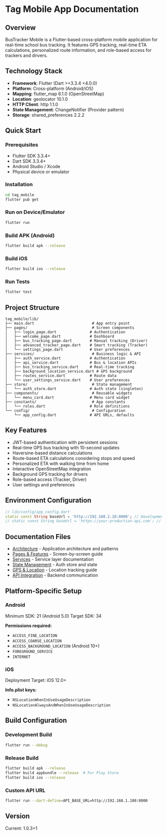 # Tag Mobile App Documentation

## Overview
BusTracker Mobile is a Flutter-based cross-platform mobile application for real-time school bus tracking. It features GPS tracking, real-time ETA calculations, personalized route information, and role-based access for trackers and drivers.

## Technology Stack
- **Framework**: Flutter (Dart >=3.3.4 <4.0.0)
- **Platform**: Cross-platform (Android/iOS)
- **Mapping**: flutter_map 6.1.0 (OpenStreetMap)
- **Location**: geolocator 10.1.0
- **HTTP Client**: http 1.1.0
- **State Management**: ChangeNotifier (Provider pattern)
- **Storage**: shared_preferences 2.2.2

## Quick Start

### Prerequisites
- Flutter SDK 3.3.4+
- Dart SDK 3.3.4+
- Android Studio / Xcode
- Physical device or emulator

### Installation
```bash
cd tag_mobile
flutter pub get
```

### Run on Device/Emulator
```bash
flutter run
```

### Build APK (Android)
```bash
flutter build apk --release
```

### Build iOS
```bash
flutter build ios --release
```

### Run Tests
```bash
flutter test
```

## Project Structure
```
tag_mobile/lib/
├── main.dart                          # App entry point
├── pages/                             # Screen components
│   ├── login_page.dart               # Authentication
│   ├── welcome_page.dart             # Dashboard
│   ├── bus_tracking_page.dart        # Manual tracking (Driver)
│   ├── advanced_tracker_page.dart    # Smart tracking (Tracker)
│   └── settings_page.dart            # User preferences
├── services/                          # Business logic & API
│   ├── auth_service.dart             # Authentication
│   ├── api_service.dart              # Bus & location APIs
│   ├── bus_tracking_service.dart     # Real-time tracking
│   ├── background_location_service.dart # GPS background
│   ├── routes_service.dart           # Route data
│   └── user_settings_service.dart    # User preferences
├── store/                             # State management
│   └── auth_store.dart               # Auth state (singleton)
├── components/                        # Reusable widgets
│   └── menu_card.dart                # Menu card widget
├── constants/                         # App constants
│   └── roles.dart                    # Role definitions
└── config/                            # Configuration
    └── app_config.dart               # API URLs, defaults
```

## Key Features
- JWT-based authentication with persistent sessions
- Real-time GPS bus tracking with 10-second updates
- Haversine-based distance calculations
- Route-based ETA calculations considering stops and speed
- Personalized ETA with walking time from home
- Interactive OpenStreetMap integration
- Background GPS tracking for drivers
- Role-based access (Tracker, Driver)
- User settings and preferences

## Environment Configuration
```dart
// lib/config/app_config.dart
static const String baseUrl = 'http://192.168.2.10:8000'; // Development
// static const String baseUrl = 'https://your-production-api.com'; // Production
```

## Documentation Files
- [Architecture](ARCHITECTURE.md) - Application architecture and patterns
- [Pages & Features](PAGES.md) - Screen-by-screen guide
- [Services](SERVICES.md) - Service layer documentation
- [State Management](STATE_MANAGEMENT.md) - Auth store and state
- [GPS & Location](GPS_LOCATION.md) - Location tracking guide
- [API Integration](API_INTEGRATION.md) - Backend communication

## Platform-Specific Setup

### Android
Minimum SDK: 21 (Android 5.0)
Target SDK: 34

**Permissions required:**
- `ACCESS_FINE_LOCATION`
- `ACCESS_COARSE_LOCATION`
- `ACCESS_BACKGROUND_LOCATION` (Android 10+)
- `FOREGROUND_SERVICE`
- `INTERNET`

### iOS
Deployment Target: iOS 12.0+

**Info.plist keys:**
- `NSLocationWhenInUseUsageDescription`
- `NSLocationAlwaysAndWhenInUseUsageDescription`

## Build Configuration

### Development Build
```bash
flutter run --debug
```

### Release Build
```bash
flutter build apk --release
flutter build appbundle --release  # For Play Store
flutter build ios --release
```

### Custom API URL
```bash
flutter run --dart-define=API_BASE_URL=http://192.168.1.100:8000
```

## Version
Current: 1.0.3+1
